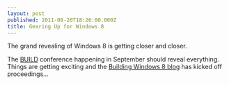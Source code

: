 ```yaml
---
layout: post
published: 2011-08-20T18:26:00.000Z
title: Gearing Up for Windows 8
---
```


The grand revealing of Windows 8 is getting closer and closer.

The [BUILD](http://www.buildwindows.com/) conference happening in September should reveal everything.
Things are getting exciting and the [Building Windows 8 blog](http://blogs.msdn.com/b/b8/) has kicked off proceedings...
